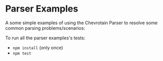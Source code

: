 # Parser Examples

A some simple examples of using the Chevrotain Parser to resolve some common parsing problems/scenarios:

To run all the parser examples's tests:

*   `npm install` (only once)
*   `npm test`
